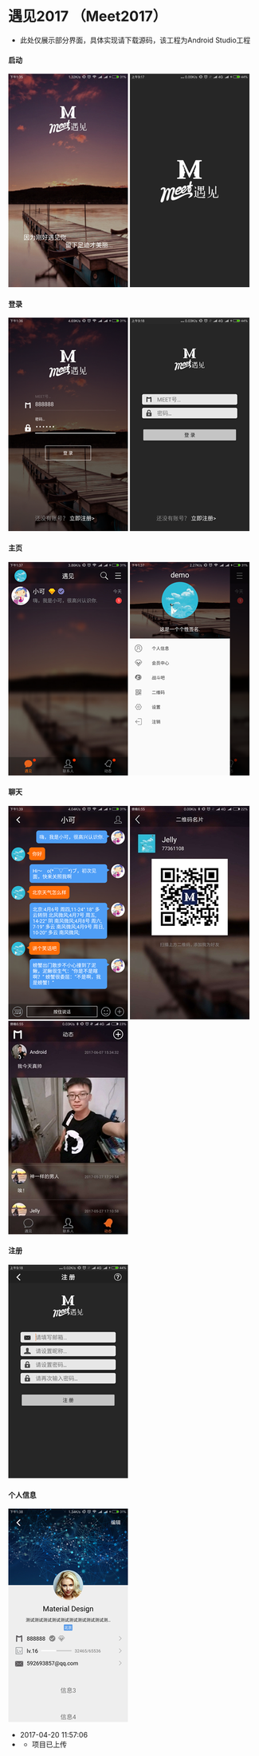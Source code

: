 # 遇见2017 （Meet2017）
* 此处仅展示部分界面，具体实现请下载源码，该工程为Android Studio工程
#### 启动</br>
 ![Start](https://github.com/weiyashuai123/meet/blob/master/DemoImage/met1.png "启动")
 ![Start1](https://github.com/weiyashuai123/meet/blob/master/DemoImage/m0.png "启动")
#### 登录</br>
 ![Login](https://github.com/weiyashuai123/meet/blob/master/DemoImage/met2.png "登录")
 ![login1](https://github.com/weiyashuai123/meet/blob/master/DemoImage/m1.png "登录")
#### 主页</br>
 ![Main](https://github.com/weiyashuai123/meet/blob/master/DemoImage/met3.png "main")
 ![Main2](https://github.com/weiyashuai123/meet/blob/master/DemoImage/met4.png "main2")
#### 聊天</br>
 ![Chat](https://github.com/weiyashuai123/meet/blob/master/DemoImage/met6.png "聊天")
 ![code](https://github.com/weiyashuai123/Meet/blob/master/barcode_screen.jpg "二维码")
 ![dt](https://github.com/weiyashuai123/Meet/blob/master/dt_screen.jpg "动态")
#### 注册</br>
 ![Register](https://github.com/weiyashuai123/meet/blob/master/DemoImage/m2.png "注册")
#### 个人信息</br>
 ![Info](https://github.com/weiyashuai123/meet/blob/master/DemoImage/met5.png "信息")</br>
* 2017-04-20 11:57:06
*  - 项目已上传
